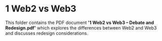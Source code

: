 # 1 Web2 vs Web3  
This folder contains the PDF document **'1 Web2 vs Web3 – Debate and Redesign.pdf'** which explores the differences between Web2 and Web3 and discusses redesign considerations.

